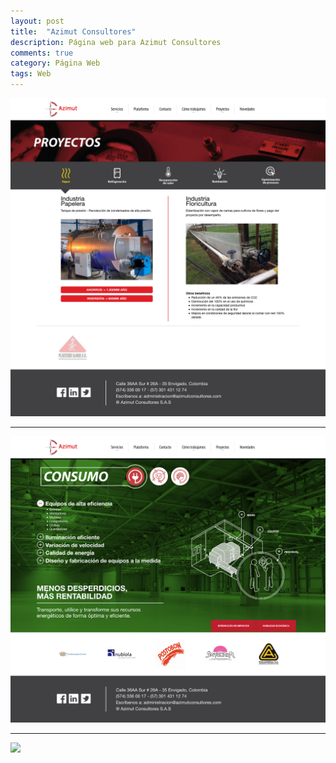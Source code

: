 ```yaml
---
layout: post
title:  "Azimut Consultores"
description: Página web para Azimut Consultores
comments: true
category: Página Web
tags: Web
---
```

<img src="/public/imgs/proyectos/azimutConsultores1.png" />
<hr>
<img src="/public/imgs/proyectos/azimutConsultores2.png" />
<hr>
<img src="/public/imgs/proyectos/azimutConsultores3.png" />
